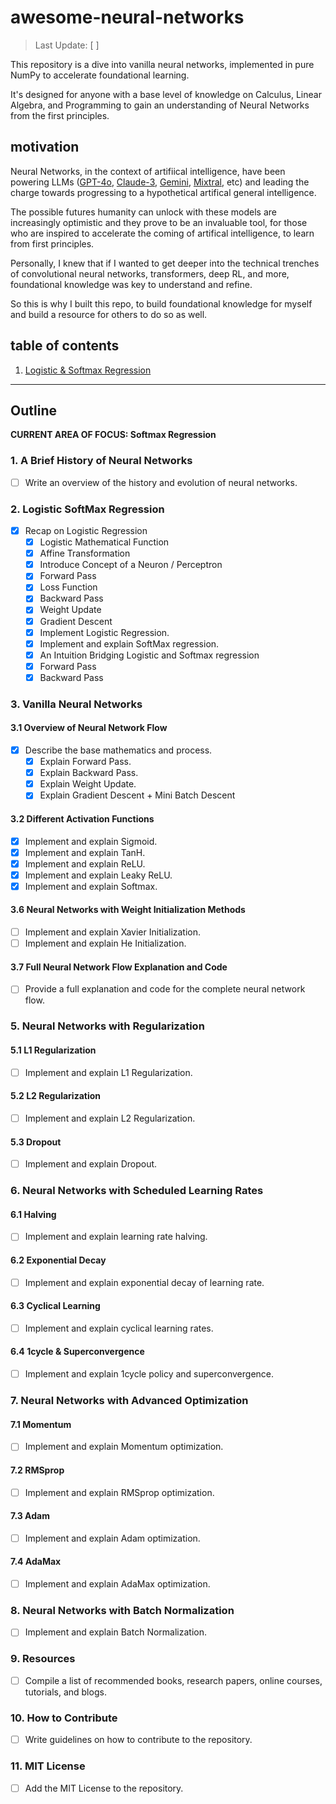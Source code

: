 # awesome-neural-networks

> Last Update: [  ]

This repository is a dive into vanilla neural networks, implemented in pure NumPy to accelerate foundational learning.

It's designed for anyone with a base level of knowledge on Calculus, Linear Algebra, and Programming to gain an understanding of Neural Networks from the first principles.

## motivation

Neural Networks, in the context of artifiical intelligence, have been powering LLMs ([GPT-4o](https://openai.com/index/hello-gpt-4o/), [Claude-3](https://www.anthropic.com/news/claude-3-family), [Gemini](https://deepmind.google/technologies/gemini/), [Mixtral](https://mistral.ai/news/mixtral-of-experts/), etc) and leading the charge towards progressing to a hypothetical artifical general intelligence. 

The possible futures humanity can unlock with these models are increasingly optimistic and they prove to be an invaluable tool, for those who are inspired to accelerate the coming of artifical intelligence, to learn from first principles.

Personally, I knew that if I wanted to get deeper into the technical trenches of convolutional neural networks, transformers, deep RL, and more, foundational knowledge was key to understand and refine.

So this is why I built this repo, to build foundational knowledge for myself and build a resource for others to do so as well.

## table of contents

1. [Logistic & Softmax Regression](#softmax-regression)




---

## Outline

**CURRENT AREA OF FOCUS: Softmax Regression**

### 1. A Brief History of Neural Networks
- [ ] Write an overview of the history and evolution of neural networks.

### 2. Logistic SoftMax Regression
- [X] Recap on Logistic Regression
  - [X] Logistic Mathematical Function
  - [X] Affine Transformation
  - [X] Introduce Concept of a Neuron / Perceptron
  - [X] Forward Pass
  - [X] Loss Function
  - [X] Backward Pass
  - [X] Weight Update
  - [X] Gradient Descent
  - [X] Implement Logistic Regression.
  - [X] Implement and explain SoftMax regression.
  - [X] An Intuition Bridging Logistic and Softmax regression
  - [X] Forward Pass
  - [X] Backward Pass

### 3. Vanilla Neural Networks
#### 3.1 Overview of Neural Network Flow
- [X] Describe the base mathematics and process.
  - [X] Explain Forward Pass.
  - [X] Explain Backward Pass.
  - [X] Explain Weight Update.
  - [X] Explain Gradient Descent + Mini Batch Descent

#### 3.2 Different Activation Functions
- [X] Implement and explain Sigmoid.
- [X] Implement and explain TanH.
- [X] Implement and explain ReLU.
- [X] Implement and explain Leaky ReLU.
- [X] Implement and explain Softmax.

#### 3.6 Neural Networks with Weight Initialization Methods
- [ ] Implement and explain Xavier Initialization.
- [ ] Implement and explain He Initialization.

#### 3.7 Full Neural Network Flow Explanation and Code
- [ ] Provide a full explanation and code for the complete neural network flow.

### 5. Neural Networks with Regularization
#### 5.1 L1 Regularization
- [ ] Implement and explain L1 Regularization.

#### 5.2 L2 Regularization
- [ ] Implement and explain L2 Regularization.

#### 5.3 Dropout
- [ ] Implement and explain Dropout.

### 6. Neural Networks with Scheduled Learning Rates
#### 6.1 Halving
- [ ] Implement and explain learning rate halving.

#### 6.2 Exponential Decay
- [ ] Implement and explain exponential decay of learning rate.

#### 6.3 Cyclical Learning
- [ ] Implement and explain cyclical learning rates.

#### 6.4 1cycle & Superconvergence
- [ ] Implement and explain 1cycle policy and superconvergence.

### 7. Neural Networks with Advanced Optimization
#### 7.1 Momentum
- [ ] Implement and explain Momentum optimization.

#### 7.2 RMSprop
- [ ] Implement and explain RMSprop optimization.

#### 7.3 Adam
- [ ] Implement and explain Adam optimization.

#### 7.4 AdaMax
- [ ] Implement and explain AdaMax optimization.

### 8. Neural Networks with Batch Normalization
- [ ] Implement and explain Batch Normalization.

### 9. Resources
- [ ] Compile a list of recommended books, research papers, online courses, tutorials, and blogs.

### 10. How to Contribute
- [ ] Write guidelines on how to contribute to the repository.

### 11. MIT License
- [ ] Add the MIT License to the repository.
